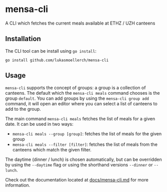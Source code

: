 # mensa-cli
A CLI which fetches the current meals available at ETHZ / UZH canteens

## Installation

The CLI tool can be install using `go install`:
```
go install github.com/lukasmoellerch/mensa-cli
```

## Usage

`mensa-cli` supports the concept of groups: a group is a collection of canteens. The default which the `mensa-cli meals` command chooses is the group `default`. You can add groups by using the `mensa-cli group add` command, it will open an editor where you can select a list of canteens to add to the group.

The main command `mensa-cli meals` fetches the list of meals for a given date. It can be used in two ways:
- `mensa-cli meals --group [group]`: fetches the list of meals for the given group
- `mensa-cli meals --filter [filter]`: fetches the list of meals from the canteens which match the given filter.

The daytime (dinner / lunch) is chosen automatically, but can be overridden by using the `--daytime` flag or using the shorthand versions `--dinner` or `--lunch`.

Check out the documentation located at [docs/mensa-cli.md](docs/mensa-cli.md) for more information.